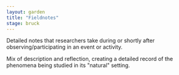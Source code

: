```yaml
---  
layout: garden
title: "Fieldnotes"
stage: bruck
---
```


Detailed notes that researchers take during or shortly after observing/participating in an event or activity.

Mix of description and reflection, creating a detailed record of the phenomena being studied in its "natural" setting.